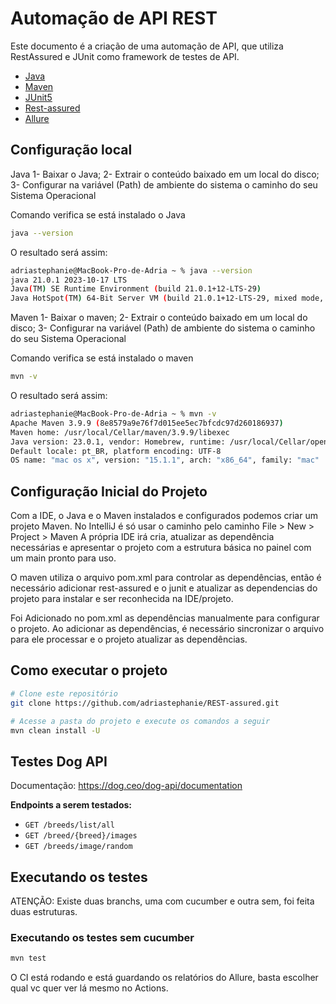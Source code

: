 # Automação de API REST

Este documento é a criação de uma automação de API, que utiliza RestAssured e JUnit como framework de testes de API.

- [Java](https://www.oracle.com/br/java/technologies/downloads/)
- [Maven](https://maven.apache.org/)
- [JUnit5](https://junit.org/junit5/)
- [Rest-assured](https://rest-assured.io/)
- [Allure](https://allurereport.org/)

## Configuração local

Java
1- Baixar o Java;
2- Extrair o conteúdo baixado em um local do disco;
3- Configurar na variável (Path) de ambiente do sistema o caminho do seu Sistema Operacional

Comando verifica se está instalado o Java
```sh
java --version
```
O resultado será assim:
```sh
adriastephanie@MacBook-Pro-de-Adria ~ % java --version
java 21.0.1 2023-10-17 LTS
Java(TM) SE Runtime Environment (build 21.0.1+12-LTS-29)
Java HotSpot(TM) 64-Bit Server VM (build 21.0.1+12-LTS-29, mixed mode, sharing)
```

Maven
1- Baixar o maven;
2- Extrair o conteúdo baixado em um local do disco;
3- Configurar na variável (Path) de ambiente do sistema o caminho do seu Sistema Operacional

Comando verifica se está instalado o maven
```sh
mvn -v  
```

O resultado será assim:

```sh
adriastephanie@MacBook-Pro-de-Adria ~ % mvn -v
Apache Maven 3.9.9 (8e8579a9e76f7d015ee5ec7bfcdc97d260186937)
Maven home: /usr/local/Cellar/maven/3.9.9/libexec
Java version: 23.0.1, vendor: Homebrew, runtime: /usr/local/Cellar/openjdk/23.0.1/libexec/openjdk.jdk/Contents/Home
Default locale: pt_BR, platform encoding: UTF-8
OS name: "mac os x", version: "15.1.1", arch: "x86_64", family: "mac"
```

## Configuração Inicial do Projeto

Com a IDE, o Java e o Maven instalados e configurados podemos criar um projeto Maven. No IntelliJ é só usar o caminho pelo caminho File > New > Project > Maven
A própria IDE irá cria, atualizar as dependência necessárias e apresentar o projeto com a estrutura básica no painel com um main pronto para uso.

O maven utiliza o arquivo pom.xml para controlar as dependências, então é necessário adicionar rest-assured e o junit e atualizar as dependencias do projeto para instalar e ser reconhecida na IDE/projeto.

Foi Adicionado no pom.xml as dependências manualmente para configurar o projeto. Ao adicionar as dependências, é necessário sincronizar o arquivo para ele processar e o projeto atualizar as dependências.

## Como executar o projeto

```sh
# Clone este repositório
git clone https://github.com/adriastephanie/REST-assured.git

# Acesse a pasta do projeto e execute os comandos a seguir
mvn clean install -U
```
## Testes Dog API

Documentação: https://dog.ceo/dog-api/documentation

**Endpoints a serem testados:**
- `GET /breeds/list/all`
- `GET /breed/{breed}/images`
- `GET /breeds/image/random`

## Executando os testes

ATENÇÃO:
Existe duas branchs, uma com cucumber e outra sem, foi feita duas estruturas.

### Executando os testes sem cucumber 

```sh
mvn test 
```

O CI está rodando e está guardando os relatórios do Allure, basta escolher qual vc quer ver lá mesmo no Actions.



